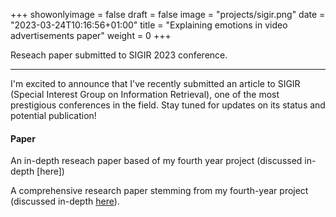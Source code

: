 +++
showonlyimage = false
draft = false
image = "projects/sigir.png"
date = "2023-03-24T10:16:56+01:00"
title = "Explaining emotions in video advertisements paper"
weight = 0
+++

Reseach paper submitted to SIGIR 2023 conference. 
<!--more--> 

---

I'm excited to announce that I've recently submitted an article to SIGIR (Special Interest Group on Information Retrieval), one of the most prestigious conferences in the field. Stay tuned for updates on its status and potential publication!

#### Paper 
An in-depth reseach paper based of my fourth year project (discussed in-depth [here])

A comprehensive research paper stemming from my fourth-year project (discussed in-depth [here](/projects/emotionclassificationfromvideos)).

[^1]: This was also the basis for a research paper submitted to SIGIR 2023.